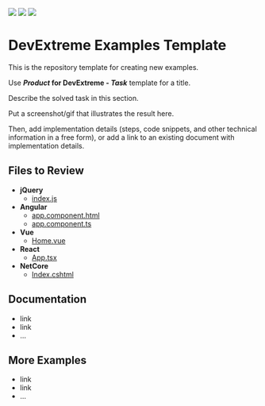 <!-- default badges list -->

![](https://img.shields.io/endpoint?url=https://codecentral.devexpress.com/api/v1/VersionRange/681150229/23.1.3%2B)
[![](https://img.shields.io/badge/Open_in_DevExpress_Support_Center-FF7200?style=flat-square&logo=DevExpress&logoColor=white)](https://supportcenter.devexpress.com/ticket/details/T1185196)
[![](https://img.shields.io/badge/📖_How_to_use_DevExpress_Examples-e9f6fc?style=flat-square)](https://docs.devexpress.com/GeneralInformation/403183)
<!-- default badges end -->
# DevExtreme Examples Template

This is the repository template for creating new examples. 

Use **_Product_ for DevExtreme - _Task_** template for a title. 

Describe the solved task in this section.

Put a screenshot/gif that illustrates the result here.

Then, add implementation details (steps, code snippets, and other technical information in a free form), or add a link to an existing document with implementation details. 

## Files to Review

- **jQuery**
    - [index.js](jQuery/src/index.js)
- **Angular**
    - [app.component.html](Angular/src/app/app.component.html)
    - [app.component.ts](Angular/src/app/app.component.ts)
- **Vue**
    - [Home.vue](Vue/src/components/HomeContent.vue)
- **React**
    - [App.tsx](React/src/App.tsx)
- **NetCore**    
    - [Index.cshtml](ASP.NET%20Core/Views/Home/Index.cshtml)

## Documentation

- link
- link
- ...

## More Examples

- link
- link
- ...
